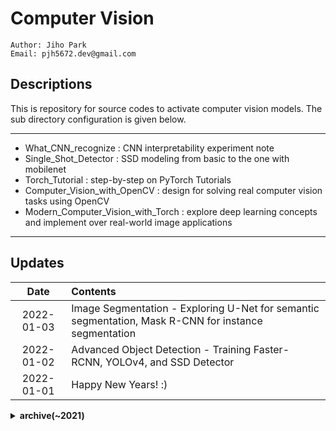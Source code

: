 # Computer Vision
````
Author: Jiho Park
Email: pjh5672.dev@gmail.com
````

## Descriptions  
This is repository for source codes to activate computer vision models. The sub directory configuration is given below.  

---
 - What_CNN_recognize : CNN interpretability experiment note
 - Single_Shot_Detector : SSD modeling from basic to the one with mobilenet 
 - Torch_Tutorial : step-by-step on PyTorch Tutorials 
 - Computer_Vision_with_OpenCV : design for solving real computer vision tasks using OpenCV
 - Modern_Computer_Vision_with_Torch : explore deep learning concepts and implement over real-world image applications
---
  
## Updates
| Date | Contents |
|:----:|:----|
| 2022-01-03 | Image Segmentation - Exploring U-Net for semantic segmentation, Mask R-CNN for instance segmentation |
| 2022-01-02 | Advanced Object Detection - Training Faster-RCNN, YOLOv4, and SSD Detector |
| 2022-01-01 | Happy New Years! :) |

<details><summary> <b>archive(~2021)</b> </summary>
| Date | Contents |
|:----:|:----|
| 2021-11-28 | Basic of Object Detection - calculate IOU, Implementing R-CNN, Fast R-CNN model |
| 2021-11-07 | Generating CAMs, the impact of BatchNormalization & Data Augmentation |
| 2021-11-06 | Understanding VGG16, ResNet Arch., Multi-task learning (age & gender estimation) |
| 2021-11-02 | The problem with traditional DNN, building blocks of CNN, and implementing data augmentation |
| 2021-11-01 | Building a Deep Neural Network with Torch |
| 2021-10-31 | Fundamentals of Deep learning for computer vision (ANN & Torch fundamentals) |
| --- | --- |
| Aug/28/2021 | FCOS, OpenCV_Projects update |
| Aug/01/2021 | computer vision with opencv : chapter4-9 finishing, sub-directories for modern computer vision with torch update |
| Jul/31/2021 | computer vision with opencv : chapter 2 image manipulations with filtering, chapter3 contours and segmentation, sub-directories for chapters update |
| Jul/30/2021 | computer vision with opencv : chapter 1 image, video basics update |
| Jul/29/2021 | computer vision with opencv : new directory create, simple transformation, drawing 2d primitives on images update |
| Jul/28/2021 | torch tutorial: torchscript tutorial, hyperparamter tuning with ray tune update |
| Jul/25/2021 | torch tutorial: instance segmentation & transfer learning model evaluation update |
| Jul/24/2021 | torch tutorial: pretrained vision model finetuning update |
| Jul/23/2021 | SSD module(3) : ssd step-by-step code review update |
| Jul/18/2021 | torch tutorial: introduction, learning torch module with example, tensorboard usage update |
| Jul/17/2021 | SSD module(2) : ssd architecture re-update |
| Jul/04/2021 | SSD module(1) : ssd architecture, default anchor box implementation update |
| Apr/20/2021 | new creation, existing experiment perceptual CNN test codes update |

